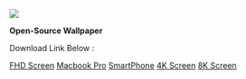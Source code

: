 ![](C:\Users\hitan\OneDrive\Desktop\Open-Source-wallapaper\Wallpaper\Open-Source-FHD.jpg)



**Open-Source Wallpaper**

Download Link Below : 

[FHD Screen](https://github.com/Phantom-Cluster/Open-Source-wallapaper/blob/master/Wallpaper/Open-Source-FHD.jpg)
[Macbook Pro](https://github.com/Phantom-Cluster/Open-Source-wallapaper/blob/master/Wallpaper/Macbook%20pro%20Open-Source.jpg)
[SmartPhone](https://github.com/Phantom-Cluster/Open-Source-wallapaper/blob/master/Wallpaper/smartphone.jpg)
[4K Screen](https://github.com/Phantom-Cluster/Open-Source-wallapaper/blob/master/Wallpaper/4k.jpg)
[8K Screen](https://github.com/Phantom-Cluster/Open-Source-wallapaper/blob/master/Wallpaper/8k.jpg)